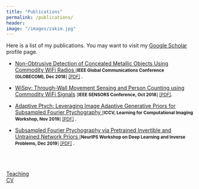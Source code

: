 ```yaml
---
title: "Publications"
permalink: /publications/
header:
image: "/images/zakim.jpg"
---
```




Here is a list of my publications. You may want to visit my <a href="https://scholar.google.com/citations?user=6SO2wqUAAAAJ&hl=en" target="_blank">Google Scholar</a> profile page.

*  <a href=" https://ieeexplore.ieee.org/abstract/document/8647871" target="_blank"> Non-Obtrusive Detection of Concealed Metallic Objects Using Commodity WiFi Radios </a> <small>[**IEEE Global Communications Conference (GLOBECOM), Dec 2018**] <a href="https://asif-hanif.github.io/_pages/GLOBCOMM2018.pdf" target="_blank">[PDF]</a> </small> .



* <a href="https://ieeexplore.ieee.org/abstract/document/8589770" target="_blank">WiSpy: Through-Wall Movement Sensing and Person Counting using Commodity WiFi Signals</a> <small>[**IEEE SENSORS Conference, Oct 2018**] <a href="https://asif-hanif.github.io/_pages/SENSORS2018.pdf" target="_blank">[PDF]</a></small>. 

  

* <a href="http://openaccess.thecvf.com/content_ICCVW_2019/html/LCI/Shamshad_Adaptive_Ptych_Leveraging_Image_Adaptive_Generative_Priors_for_Subsampled_Fourier_ICCVW_2019_paper.html " target="_blank"> Adaptive Ptych: Leveraging Image Adaptive Generative Priors for Subsampled Fourier Ptychography </a>  <small>[**ICCV, Learning for Computational Imaging Workshop, Nov 2019**] <a href="https://asif-hanif.github.io/_pages/ICCV2019.pdf" target="_blank">[PDF]</a> </small>.



* <a href="https://openreview.net/forum?id=SyxJpm3cLH" target="_blank"> Subsampled Fourier Ptychography via Pretrained Invertible and Untrained Network Priors  </a>  <small>[**NeurIPS Workshop on Deep Learning and Inverse Problems, Dec 2019**] <a href="https://asif-hanif.github.io/_pages/NIPS2019.pdf" target="_blank">[PDF]</a> </small>.



<br />
<br />
<br />
<a href="/teaching/">Teaching</a>
<br />
<a href="/_pages/CV.pdf">CV</a>
